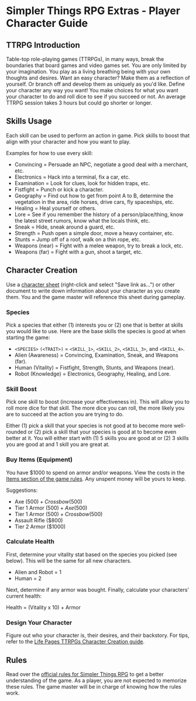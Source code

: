 # Simpler Things RPG Extras - Player Character Guide

## TTRPG Introduction

Table-top role-playing games (TTRPGs), in many ways, break the boundaries that board games and video games set. You are only limited by your imagination. You play as a living breathing being with your own thoughts and desires. Want an easy character? Make them as a reflection of yourself. Or branch off and develop them as uniquely as you'd like. Define your character any way you want! You make choices for what you want your character to do and roll dice to see if you succeed or not. An average TTRPG session takes 3 hours but could go shorter or longer.

## Skills Usage

Each skill can be used to perform an action in game. Pick skills to boost that align with your character and how you want to play.

Examples for how to use every skill:

- Convincing = Persuade an NPC, negotiate a good deal with a merchant, etc.
- Electronics = Hack into a terminal, fix a car, etc.
- Examination = Look for clues, look for hidden traps, etc.
- Fistfight = Punch or kick a character.
- Geography = Find out how to get from point A to B, determine the vegetation in the area, ride horses, drive cars, fly spaceships, etc.
- Healing = Heal yourself or others.
- Lore = See if you remember the history of a person/place/thing, know the latest street rumors, know what the locals think, etc.
- Sneak = Hide, sneak around a guard, etc.
- Strength = Push open a simple door, move a heavy container, etc.
- Stunts = Jump off of a roof, walk on a thin rope, etc.
- Weapons (near) = Fight with a melee weapon, try to break a lock, etc.
- Weapons (far) = Fight with a gun, shoot a target, etc.

## Character Creation

Use a [character sheet](https://github.com/ekultails/simpler_things_extras/raw/master/stre_character_sheet.fods) (right-click and select "Save link as...") or other document to write down information about your character as you create them. You and the game master will reference this sheet during gameplay.

### Species

Pick a species that either (1) interests you or (2) one that is better at skills you would like to use. Here are the base skills the species is good at when starting the game:

- `<SPECIES>` `(<TRAIT>)` = `<SKILL_1>`, `<SKILL_2>`, `<SKILL_3>`, and `<SKILL_4>`.
- Alien (Awareness) = Convincing, Examination, Sneak, and Weapons (far).
- Human (Vitality) = Fistfight, Strength, Stunts, and Weapons (near).
- Robot (Knowledge) = Electronics, Geography, Healing, and Lore.

### Skill Boost

Pick one skill to boost (increase your effectiveness in). This will allow you to roll more dice for that skill. The more dice you can roll, the more likely you are to succeed at the action you are trying to do.

Either (1) pick a skill that your species is not good at to become more well-rounded or (2) pick a skill that your species is good at to become even better at it. You will either start with (1) 5 skills you are good at or (2) 3 skills you are good at and 1 skill you are great at.

### Buy Items (Equipment)

You have $1000 to spend on armor and/or weapons. View the costs in the [Items section of the game rules](https://github.com/ekultails/simpler_things_rpg/blob/master/simpler_things.md#items). Any unspent money will be yours to keep.

Suggestions:

- Axe ($500) + Crossbow ($500)
- Tier 1 Armor ($500) + Axe ($500)
- Tier 1 Armor ($500) + Crossbow ($500)
- Assault Rifle ($800)
- Tier 2 Armor ($1000)

### Calculate Health

First, determine your vitality stat based on the species you picked (see below). This will be the same for all new characters.

- Alien and Robot = 1
- Human = 2

Next, determine if any armor was bought. Finally, calculate your characters' current health:

Health = (Vitality x 10) + Armor

### Design Your Character

Figure out who your character is, their desires, and their backstory. For tips, refer to the [Life Pages TTRPGs Character Creation guide](https://github.com/ekultails/lifepages/blob/master/src/games/tabletop.rst#character-creation).

## Rules

Read over the [official rules for Simpler Things RPG](https://github.com/ekultails/simpler_things_rpg/blob/master/simpler_things.md) to get a better understanding of the game. As a player, you are not expected to memorize these rules. The game master will be in charge of knowing how the rules work.
